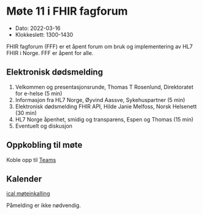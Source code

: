 # Møte 11 i FHIR fagforum

* Dato: 2022-03-16
* Klokkeslett: 1300-1430

FHIR fagforum (FFF) er et åpent forum om bruk og implementering av HL7 FHIR i Norge. FFF er åpent for alle.

## Elektronisk dødsmelding

1. Velkommen og presentasjonsrunde, Thomas T Rosenlund, Direktoratet for e-helse (5 min)
1. Informasjon fra HL7 Norge, Øyvind Aassve, Sykehuspartner (5 min)
1. Elektronisk dødsmelding FHIR API, Hilde Janie Melfoss, Norsk Helsenett (30 min)
1. HL7 Norge åpenhet, smidig og transparens, Espen og Thomas (15 min)
1. Eventuelt og diskusjon

## Oppkobling til møte

Koble opp til [Teams](https://teams.microsoft.com/l/meetup-join/19%3ameeting_MDUxZjlkYTQtNzUzMi00MzgzLWJhZjYtZWM3NDU2OWRjZmY2%40thread.v2/0?context=%7b%22Tid%22%3a%221f8fc8cc-99b4-410a-95fa-286dd143b04d%22%2c%22Oid%22%3a%22a216d89f-4166-4e08-9907-183e70a2a420%22%7d)

## Kalender

[ical møteinkalling](ical/FHIR%20fagforum%20%2311.ics)

Påmelding er ikke nødvendig.
